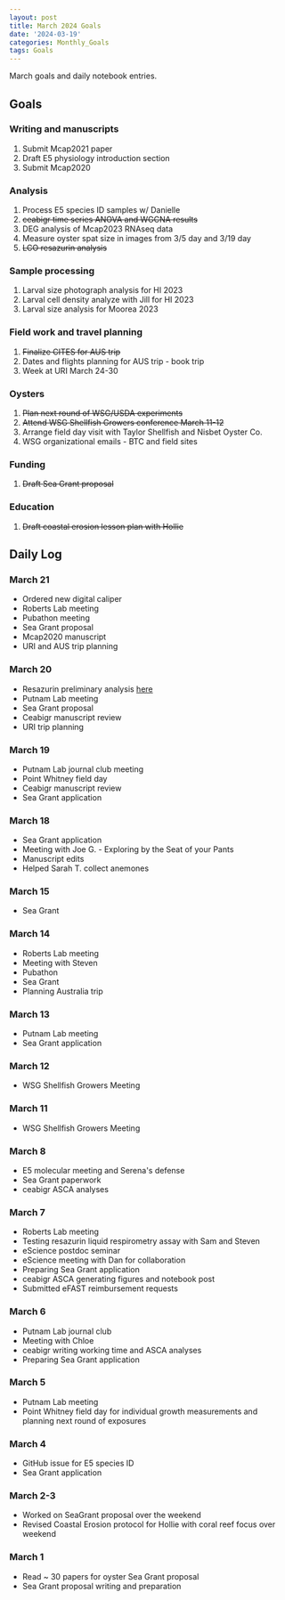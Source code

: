 ```yaml
---
layout: post
title: March 2024 Goals
date: '2024-03-19'
categories: Monthly_Goals
tags: Goals
---
```


March goals and daily notebook entries. 

## Goals  

### Writing and manuscripts 
              
1. Submit Mcap2021 paper
2. Draft E5 physiology introduction section 
3. Submit Mcap2020 

### Analysis

1. Process E5 species ID samples w/ Danielle
2. ~~ceabigr time series ANOVA and WGCNA results~~ 
3. DEG analysis of Mcap2023 RNAseq data 
4. Measure oyster spat size in images from 3/5 day and 3/19 day
5. ~~LCO resazurin analysis~~

### Sample processing

1. Larval size photograph analysis for HI 2023 
2. Larval cell density analyze with Jill for HI 2023
3. Larval size analysis for Moorea 2023

### Field work and travel planning

1. ~~Finalize CITES for AUS trip~~  
2. Dates and flights planning for AUS trip - book trip 
3. Week at URI March 24-30

### Oysters 

1. ~~Plan next round of WSG/USDA experiments~~
2. ~~Attend WSG Shellfish Growers conference March 11-12~~
3. Arrange field day visit with Taylor Shellfish and Nisbet Oyster Co.
4. WSG organizational emails - BTC and field sites

### Funding 

1. ~~Draft Sea Grant proposal~~

### Education 

1. ~~Draft coastal erosion lesson plan with Hollie~~

## **Daily Log**   

### March 21 

- Ordered new digital caliper
- Roberts Lab meeting 
- Pubathon meeting 
- Sea Grant proposal 
- Mcap2020 manuscript
- URI and AUS trip planning 

### March 20 

- Resazurin preliminary analysis [here](https://github.com/RobertsLab/resources/issues/1846)
- Putnam Lab meeting 
- Sea Grant proposal 
- Ceabigr manuscript review 
- URI trip planning 

### March 19 

- Putnam Lab journal club meeting 
- Point Whitney field day 
- Ceabigr manuscript review 
- Sea Grant application

### March 18 

- Sea Grant application
- Meeting with Joe G. - Exploring by the Seat of your Pants
- Manuscript edits 
- Helped Sarah T. collect anemones 

### March 15 

- Sea Grant

### March 14 

- Roberts Lab meeting 
- Meeting with Steven
- Pubathon
- Sea Grant
- Planning Australia trip

### March 13 

- Putnam Lab meeting 
- Sea Grant application

### March 12

- WSG Shellfish Growers Meeting

### March 11

- WSG Shellfish Growers Meeting

### March 8

- E5 molecular meeting and Serena's defense 
- Sea Grant paperwork 
- ceabigr ASCA analyses 

### March 7

- Roberts Lab meeting
- Testing resazurin liquid respirometry assay with Sam and Steven
- eScience postdoc seminar
- eScience meeting with Dan for collaboration
- Preparing Sea Grant application
- ceabigr ASCA generating figures and notebook post
- Submitted eFAST reimbursement requests 

### March 6

- Putnam Lab journal club
- Meeting with Chloe
- ceabigr writing working time and ASCA analyses 
- Preparing Sea Grant application

### March 5

- Putnam Lab meeting
- Point Whitney field day for individual growth measurements and planning next round of exposures 

### March 4

- GitHub issue for E5 species ID
- Sea Grant application 

### March 2-3

- Worked on SeaGrant proposal over the weekend
- Revised Coastal Erosion protocol for Hollie with coral reef focus over weekend 

### March 1

- Read ~ 30 papers for oyster Sea Grant proposal
- Sea Grant proposal writing and preparation 
